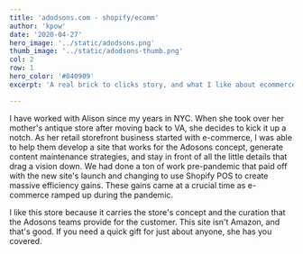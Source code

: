 ```yaml
---
title: 'adodsons.com - shopify/ecomm'
author: 'kpow'
date: '2020-04-27'
hero_image: '../static/adodsons.png'
thumb_image: '../static/adodsons-thumb.png'
col: 2
row: 1
hero_color: '#040909'
excerpt: 'A real brick to clicks story, and what I like about ecommerce'

---
```


I have worked with Alison since my years in NYC. When she took over her mother's antique store after moving back to VA, she decides to kick it up a notch. As her retail storefront business started with e-commerce, I was able to help them develop a site that works for the Adosons concept, generate content maintenance strategies, and stay in front of all the little details that drag a vision down. We had done a ton of work pre-pandemic that paid off with the new site's launch and changing to use Shopify POS to create massive efficiency gains. These gains came at a crucial time as e-commerce ramped up during the pandemic.

I like this store because it carries the store's concept and the curation that the Adosons teams provide for the customer. This site isn't Amazon, and that's good. If you need a quick gift for just about anyone, she has you covered.
